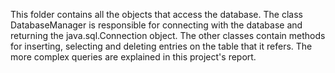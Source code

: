 This folder contains all the objects that access the database.
The class DatabaseManager is responsible for connecting with the database and returning the java.sql.Connection object.
The other classes contain methods for inserting, selecting and deleting entries on the table that it refers.
The more complex queries are explained in this project's report.